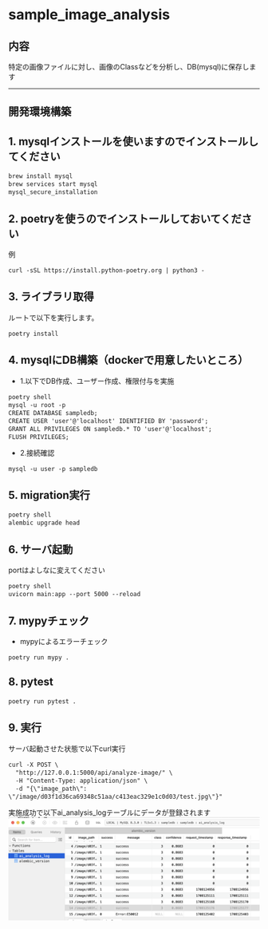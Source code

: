 # sample_image_analysis
## 内容
特定の画像ファイルに対し、画像のClassなどを分析し、DB(mysql)に保存します

---

## 開発環境構築
## 1. mysqlインストールを使いますのでインストールしてください
```
brew install mysql
brew services start mysql
mysql_secure_installation
```
## 2. poetryを使うのでインストールしておいてください
例
```
curl -sSL https://install.python-poetry.org | python3 -

```

## 3. ライブラリ取得
ルートで以下を実行します。
```
poetry install
```

## 4. mysqlにDB構築（dockerで用意したいところ）
- 1.以下でDB作成、ユーザー作成、権限付与を実施
```
poetry shell 
mysql -u root -p
CREATE DATABASE sampledb;
CREATE USER 'user'@'localhost' IDENTIFIED BY 'password';
GRANT ALL PRIVILEGES ON sampledb.* TO 'user'@'localhost';
FLUSH PRIVILEGES;
```

- 2.接続確認
```
mysql -u user -p sampledb
```
## 5. migration実行
```
poetry shell
alembic upgrade head
```

## 6. サーバ起動
portはよしなに変えてください
```
poetry shell
uvicorn main:app --port 5000 --reload
```


## 7. mypyチェック
- mypyによるエラーチェック
```
poetry run mypy .
```

## 8. pytest
```
poetry run pytest .
```

## 9. 実行
サーバ起動させた状態で以下curl実行
```
curl -X POST \
  "http://127.0.0.1:5000/api/analyze-image/" \
  -H "Content-Type: application/json" \
  -d "{\"image_path\": \"/image/d03f1d36ca69348c51aa/c413eac329e1c0d03/test.jpg\"}"
```

実施成功で以下ai_analysis_logテーブルにデータが登録されます
![Alt text](image.png)
